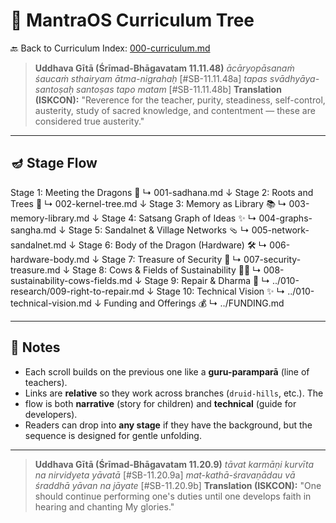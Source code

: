 # 🌳 MantraOS Curriculum Tree

🔙 Back to Curriculum Index: [000-curriculum.md](000-curriculum.md)

> **Uddhava Gītā (Śrīmad-Bhāgavatam 11.11.48)** *ācāryopāsanaṁ śaucaṁ sthairyam
> ātma-nigrahaḥ* [#SB-11.11.48a] *tapas svādhyāya-santoṣaḥ santoṣas tapo matam*
> [#SB-11.11.48b] **Translation (ISKCON):** "Reverence for the teacher, purity,
> steadiness, self-control, austerity, study
of sacred knowledge, and contentment — these are considered true austerity."

---

## 🪔 Stage Flow

Stage 1: Meeting the Dragons 🐉 ↳ 001-sadhana.md ↓ Stage 2: Roots and Trees 🌳 ↳
002-kernel-tree.md ↓ Stage 3: Memory as Library 📚 ↳ 003-memory-library.md ↓
Stage 4: Satsang Graph of Ideas ✨ ↳ 004-graphs-sangha.md ↓ Stage 5: Sandalnet &
Village Networks 🩴 ↳ 005-network-sandalnet.md ↓ Stage 6: Body of the Dragon
(Hardware) 🛠️ ↳ 006-hardware-body.md ↓ Stage 7: Treasure of Security 💎 ↳
007-security-treasure.md ↓ Stage 8: Cows & Fields of Sustainability 🐄🌾 ↳
008-sustainability-cows-fields.md ↓ Stage 9: Repair & Dharma 🔧 ↳
../010-research/009-right-to-repair.md ↓ Stage 10: Technical Vision ✨ ↳
../010-technical-vision.md ↓ Funding and Offerings 💰 ↳ ../FUNDING.md

---

## 🌸 Notes

- Each scroll builds on the previous one like a **guru-paramparā** (line of
teachers).
- Links are **relative** so they work across branches (`druid-hills`, etc.). The
- flow is both **narrative** (story for children) and **technical** (guide
for developers).
- Readers can drop into **any stage** if they have the background, but the
sequence is designed for gentle unfolding.

---

> **Uddhava Gītā (Śrīmad-Bhāgavatam 11.20.9)** *tāvat karmāṇi kurvīta na
> nirvidyeta yāvatā* [#SB-11.20.9a] *mat-kathā-śravaṇādau vā śraddhā yāvan na
> jāyate* [#SB-11.20.9b] **Translation (ISKCON):** "One should continue
> performing one's duties until one develops faith in
hearing and chanting My glories."
